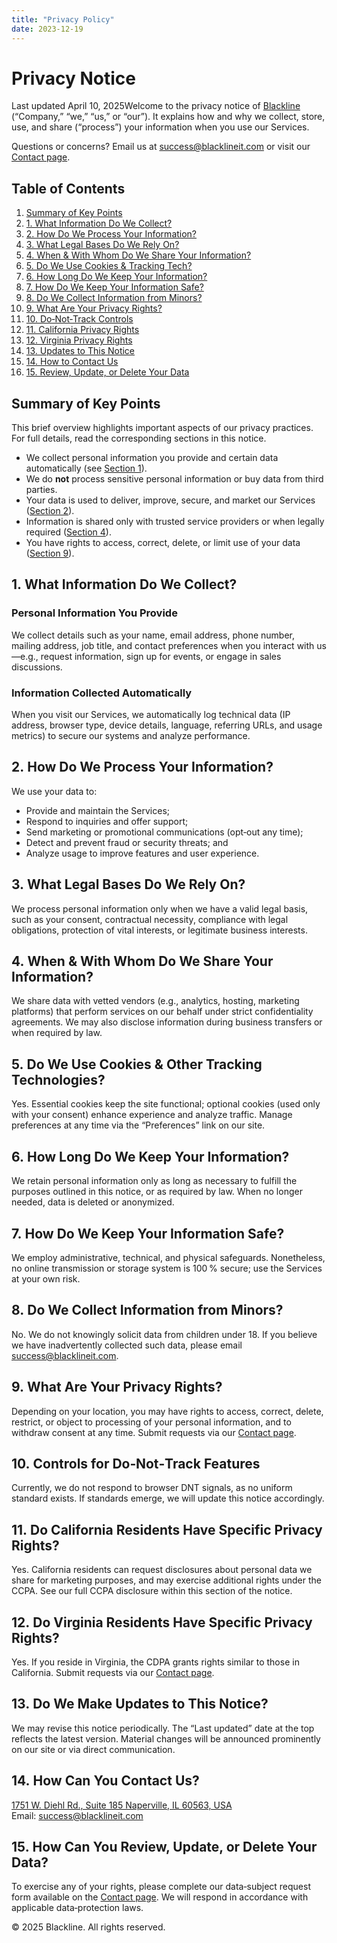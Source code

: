 ```yaml
---
title: "Privacy Policy"
date: 2023-12-19
---
```


# Privacy Notice

Last updated April 10, 2025Welcome to the privacy notice of [Blackline](https://blacklineit.com) (“Company,” “we,” “us,” or “our”). It explains how and why we collect, store, use, and share (“process”) your information when you use our Services.

Questions or concerns? Email us at [success@blacklineit.com](mailto:success@blacklineit.com) or visit our [Contact page](http://blacklineit.com/contact).

## Table of Contents

1. [Summary of Key Points](#summary)
2. [1. What Information Do We Collect?](#info-collect)
3. [2. How Do We Process Your Information?](#process-info)
4. [3. What Legal Bases Do We Rely On?](#legal-bases)
5. [4. When & With Whom Do We Share Your Information?](#share-info)
6. [5. Do We Use Cookies & Tracking Tech?](#cookies)
7. [6. How Long Do We Keep Your Information?](#retention)
8. [7. How Do We Keep Your Information Safe?](#security)
9. [8. Do We Collect Information from Minors?](#minors)
10. [9. What Are Your Privacy Rights?](#rights)
11. [10. Do‑Not‑Track Controls](#dnt)
12. [11. California Privacy Rights](#ca-rights)
13. [12. Virginia Privacy Rights](#va-rights)
14. [13. Updates to This Notice](#updates)
15. [14. How to Contact Us](#contact)
16. [15. Review, Update, or Delete Your Data](#review-delete)

## Summary of Key Points

This brief overview highlights important aspects of our privacy practices. For full details, read the corresponding sections in this notice.

- We collect personal information you provide and certain data automatically (see [Section 1](#info-collect)).
- We do **not** process sensitive personal information or buy data from third parties.
- Your data is used to deliver, improve, secure, and market our Services ([Section 2](#process-info)).
- Information is shared only with trusted service providers or when legally required ([Section 4](#share-info)).
- You have rights to access, correct, delete, or limit use of your data ([Section 9](#rights)).

## 1. What Information Do We Collect?

### Personal Information You Provide

We collect details such as your name, email address, phone number, mailing address, job title, and contact preferences when you interact with us—e.g., request information, sign up for events, or engage in sales discussions.

### Information Collected Automatically

When you visit our Services, we automatically log technical data (IP address, browser type, device details, language, referring URLs, and usage metrics) to secure our systems and analyze performance.

## 2. How Do We Process Your Information?

We use your data to:

- Provide and maintain the Services;
- Respond to inquiries and offer support;
- Send marketing or promotional communications (opt‑out any time);
- Detect and prevent fraud or security threats; and
- Analyze usage to improve features and user experience.

## 3. What Legal Bases Do We Rely On?

We process personal information only when we have a valid legal basis, such as your consent, contractual necessity, compliance with legal obligations, protection of vital interests, or legitimate business interests.

## 4. When & With Whom Do We Share Your Information?

We share data with vetted vendors (e.g., analytics, hosting, marketing platforms) that perform services on our behalf under strict confidentiality agreements. We may also disclose information during business transfers or when required by law.

## 5. Do We Use Cookies & Other Tracking Technologies?

Yes. Essential cookies keep the site functional; optional cookies (used only with your consent) enhance experience and analyze traffic. Manage preferences at any time via the “Preferences” link on our site.

## 6. How Long Do We Keep Your Information?

We retain personal information only as long as necessary to fulfill the purposes outlined in this notice, or as required by law. When no longer needed, data is deleted or anonymized.

## 7. How Do We Keep Your Information Safe?

We employ administrative, technical, and physical safeguards. Nonetheless, no online transmission or storage system is 100 % secure; use the Services at your own risk.

## 8. Do We Collect Information from Minors?

No. We do not knowingly solicit data from children under 18. If you believe we have inadvertently collected such data, please email [success@blacklineit.com](mailto:success@blacklineit.com).

## 9. What Are Your Privacy Rights?

Depending on your location, you may have rights to access, correct, delete, restrict, or object to processing of your personal information, and to withdraw consent at any time. Submit requests via our [Contact page](http://blacklineit.com/contact).

## 10. Controls for Do‑Not‑Track Features

Currently, we do not respond to browser DNT signals, as no uniform standard exists. If standards emerge, we will update this notice accordingly.

## 11. Do California Residents Have Specific Privacy Rights?

Yes. California residents can request disclosures about personal data we share for marketing purposes, and may exercise additional rights under the CCPA. See our full CCPA disclosure within this section of the notice.

## 12. Do Virginia Residents Have Specific Privacy Rights?

Yes. If you reside in Virginia, the CDPA grants rights similar to those in California. Submit requests via our [Contact page](http://blacklineit.com/contact).

## 13. Do We Make Updates to This Notice?

We may revise this notice periodically. The “Last updated” date at the top reflects the latest version. Material changes will be announced prominently on our site or via direct communication.

## 14. How Can You Contact Us?

[1751 W. Diehl Rd., Suite 185 Naperville, IL 60563, USA](https://www.google.com/search?q=blackline+it&sca_esv=4c75ca2344971d57&sxsrf=AHTn8zr4xgsGF5bF7hGlrJiXg300Ls7aJA%3A1744306283261&ei=awD4Z6jTD6KIptQP4pms4AI&ved=0ahUKEwjotJKj_82MAxUihIkEHeIMCywQ4dUDCBA&uact=5&oq=blackline+it&gs_lp=Egxnd3Mtd2l6LXNlcnAiDGJsYWNrbGluZSBpdDIKECMYgAQYJxiKBTILEC4YgAQYxwEYrwEyChAAGIAEGBQYhwIyBhAAGBYYHjIGEAAYFhgeMgYQABgWGB4yBhAAGBYYHjIGEAAYFhgeMgYQABgWGB4yBhAAGBYYHjIaEC4YgAQYxwEYrwEYlwUY3AQY3gQY4ATYAQFI4SJQjQFYuiBwA3gAkAEAmAFYoAHKAqoBATS4AQPIAQD4AQGYAgegAuoCwgIKECMYsAIYsAMYJ8ICCRAAGLADGA0YHsICCxAAGLADGAgYDRgewgIOEAAYgAQYsAMYhgMYigXCAgsQABiABBiwAxiiBMICBRAAGO8FwgIIEAAYgAQYogTCAgsQABiABBiGAxiKBcICAhAmmAMA4gMFEgExIECIBgGQBgq6BgYIARABGBSSBwE3oAfVFrIHATS4B94C&sclient=gws-wiz-serp) Email: [success@blacklineit.com](mailto:success@blacklineit.com)

## 15. How Can You Review, Update, or Delete Your Data?

To exercise any of your rights, please complete our data‑subject request form available on the [Contact page](http://blacklineit.com/contact). We will respond in accordance with applicable data‑protection laws.

© 2025 Blackline. All rights reserved.
